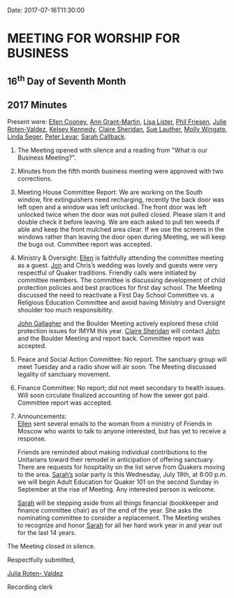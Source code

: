 Date: 2017-07-16T11:30:00

[AnnDaugherty]: /Friends/AnnDaugherty
[AnnGrantMartin]: /Friends/AnnGrantMartin
[AustinHawk]: /Friends/AustinHawk
[BarbCromwell]: /Friends/BarbCromwell
[BrianSojourner]: /Friends/BrianSojourner
[BriannaHawk]: /Friends/BriannaHawk
[CarltonGamer]: /Friends/CarltonGamer
[ClaireSheridan]: /Friends/ClaireSheridan
[ConstanceGale]: /Friends/ConstanceGale
[ChrisParadise]: /Friends/ChrisParadise
[EllenCooney]: /Friends/EllenCooney
[HollyGrasso]: /Friends/HollyGrasso
[JeremyNelson]: /Friends/JeremyNelson
[JohnGallagher]: /Friends/JohnGallagher
[JonathanMcFee]: /Friends/JonathanMcFee
[JohnRobey]: /Friends/JohnRobey
[JudithMcKay]: /Friends/JudithMcKay
[LindaSegar]: /Friends/LindaSegar
[LisaLister]: /Friends/LisaLister
[PeterLeVar]: /Friends/PeterLeVar
[JuliaRotenValdez]: /Friends/JuliaRotenValdez
[KenMcKay]: /Friends/KenMcKay
[KelseyKennedy]: /Friends/KelseyKennedy
[MelissaVuto]: /Friends/MelissaVuto
[MollyWingate]: /Friends/MollyWingate
[NancyAndrews]: /Friends/NancyAndrews
[PhilFriesen]: /Friends/PhilFriesen
[SarahCallback]: /Friends/SarahCallback
[SherryMacMahon]: /Friends/SherryMacMahon]
[SueLauther]: /Friends/SueLauther
[SueLathrop]: /Friends/SueLathrop


# MEETING FOR WORSHIP FOR BUSINESS
## 16<sup>th</sup> Day of Seventh Month
## 2017 Minutes

Present were: [Ellen Cooney][EllenCooney], [Ann Grant-Martin][AnnGrantMartin], 
[Lisa Lister][LisaLister], [Phil Friesen][PhilFriesen], [Julie Roten-Valdez][JuliaRotenValdez], 
[Kelsey Kennedy][KelseyKennedy], [Claire Sheridan][ClaireSheridan],  [Sue Lauther][SueLauther], 
[Molly Wingate][MollyWingate], [Linda Seger][LindaSegar], [Peter Levar][PeterLevar], 
[Sarah Callback][SarahCallback].

1.  The Meeting opened with silence and a reading from "What is our Business Meeting?". 
2.  Minutes from the fifth month business meeting were approved with two corrections. 
3.  Meeting House Committee Report: We are working on the South window, fire extinguishers 
    need recharging, recently the back door was left open and a window was left unlocked. 
    The front door was left unlocked twice when the door was not pulled closed.  Please slam 
    it and double check it before leaving. We are each asked to pull ten weeds if able and 
    keep the front mulched area clear. If we use the screens in the windows rather than 
    leaving the door open during Meeting, we will keep the bugs out. Committee report was accepted.
4.  Ministry & Oversight: [Ellen][EllenCooney] is faithfully attending the committee 
    meeting as a guest. [Jon][JonathanMcFee] and Chris’s wedding was lovely and guests 
    were very respectful of Quaker traditions. Friendly calls were initiated by committee 
    members.  The committee is discussing development of child protection policies and 
    best practices for first day school. The Meeting discussed the need to reactivate a 
    First Day School Committee vs. a Religious Education Committee and avoid having 
    Ministry and Oversight shoulder too much responsibility. 

    [John Gallagher][JohnGallagher] and the Boulder Meeting actively explored these child 
    protection issues for IMYM this year. [Claire Sheridan][ClaireSheridan] will contact 
    [John][JohnGallagher] and the Boulder Meeting and report back. Committee report was accepted.
5.  Peace and Social Action Committee: No report. The sanctuary group will meet Tuesday 
    and a radio show will air soon. The Meeting discussed legality of sanctuary movement. 
6.  Finance Committee: No report; did not meet secondary to health issues. Will soon 
    circulate finalized accounting of how the sewer got paid. Committee report was accepted. 
7.  Announcements:  
    [Ellen][EllenCooney] sent several emails to the woman from a ministry of Friends in 
    Moscow who wants to talk to anyone interested, but has yet to receive a response. 

    Friends are reminded about making individual contributions to the Unitarians 
    toward their remodel in anticipation of offering sanctuary. There are requests for 
    hospitality on the list serve from Quakers moving to the area. [Sarah’s][SarahCallback] 
    solar party is this Wednesday, July 19th, at 6:00 p.m. we will begin Adult Education 
    for Quaker 101 on the second Sunday in September at the rise of Meeting. Any 
    interested person is welcome. 

    [Sarah][SarahCallback] will be stepping aside from all things financial (bookkeeper 
    and finance committee chair) as of the end of the year. She asks the nominating 
    committee to consider a replacement. The Meeting wishes to recognize and honor 
    [Sarah][SarahCallback] for all her hard work year in and year out for the last 14 years.  

The Meeting closed in silence. 


Respectfully submitted,


[Julia Roten- Valdez][JuliaRotenValdez]

Recording clerk
